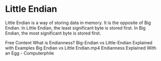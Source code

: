 # Little Endian

Little Endian is a way of storing data in memory. It is the opposite of Big Endian. In Little Endian, the least significant byte is stored first. In Big Endian, the most significant byte is stored first.

<ResourceGroupTitle>Free Content</ResourceGroupTitle>
<BadgeLink colorScheme='yellow' badgeText='Read' href='https://www.freecodecamp.org/news/what-is-endianness-big-endian-vs-little-endian/'>What is Endianness? Big-Endian vs Little-Endian Explained with Examples</BadgeLink>
<BadgeLink colorScheme='red' badgeText='Watch' href='https://www.youtube.com/watch?v=JrNF0KRAlyo'>Big Endian vs Little Endian.mp4</BadgeLink>
<BadgeLink colorScheme='red' badgeText='Watch' href='https://www.youtube.com/watch?v=NcaiHcBvDR4'>Endianness Explained With an Egg - Computerphile</BadgeLink>
